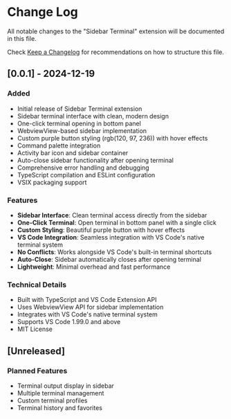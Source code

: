 # Change Log

All notable changes to the "Sidebar Terminal" extension will be documented in this file.

Check [Keep a Changelog](http://keepachangelog.com/) for recommendations on how to structure this file.

## [0.0.1] - 2024-12-19

### Added
- Initial release of Sidebar Terminal extension
- Sidebar terminal interface with clean, modern design
- One-click terminal opening in bottom panel
- WebviewView-based sidebar implementation
- Custom purple button styling (rgb(120, 97, 236)) with hover effects
- Command palette integration
- Activity bar icon and sidebar container
- Auto-close sidebar functionality after opening terminal
- Comprehensive error handling and debugging
- TypeScript compilation and ESLint configuration
- VSIX packaging support

### Features
- **Sidebar Interface**: Clean terminal access directly from the sidebar
- **One-Click Terminal**: Open terminal in bottom panel with a single click
- **Custom Styling**: Beautiful purple button with hover effects
- **VS Code Integration**: Seamless integration with VS Code's native terminal system
- **No Conflicts**: Works alongside VS Code's built-in terminal shortcuts
- **Auto-Close**: Sidebar automatically closes after opening terminal
- **Lightweight**: Minimal overhead and fast performance

### Technical Details
- Built with TypeScript and VS Code Extension API
- Uses WebviewView API for sidebar implementation
- Integrates with VS Code's native terminal system
- Supports VS Code 1.99.0 and above
- MIT License

## [Unreleased]

### Planned Features
- Terminal output display in sidebar
- Multiple terminal management
- Custom terminal profiles
- Terminal history and favorites